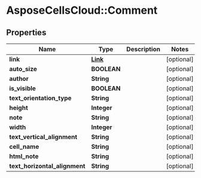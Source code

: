 # AsposeCellsCloud::Comment

## Properties
Name | Type | Description | Notes
------------ | ------------- | ------------- | -------------
**link** | [**Link**](Link.md) |  | [optional] 
**auto_size** | **BOOLEAN** |  | [optional] 
**author** | **String** |  | [optional] 
**is_visible** | **BOOLEAN** |  | [optional] 
**text_orientation_type** | **String** |  | [optional] 
**height** | **Integer** |  | [optional] 
**note** | **String** |  | [optional] 
**width** | **Integer** |  | [optional] 
**text_vertical_alignment** | **String** |  | [optional] 
**cell_name** | **String** |  | [optional] 
**html_note** | **String** |  | [optional] 
**text_horizontal_alignment** | **String** |  | [optional] 


